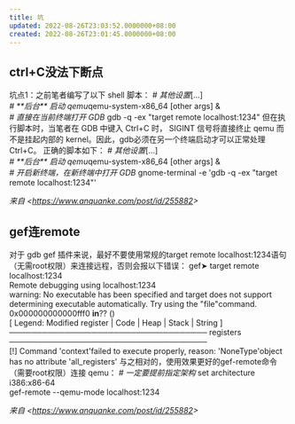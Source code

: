```yaml
---
title: 坑
updated: 2022-08-26T23:03:52.0000000+08:00
created: 2022-08-26T23:01:45.0000000+08:00
---
```


## ctrl+C没法下断点
坑点1：之前笔者编写了以下 shell 脚本：
*\# 其他设置*\[...\]  
*\# \*\*后台\*\* 启动*
*qemu*qemu-system-x86_64 \[other args\] &  
*\# 直接在当前终端打开 GDB*
gdb -q -ex "target remote localhost:1234"
但在执行脚本时，当笔者在 GDB 中键入 Ctrl+C 时， SIGINT 信号将直接终止 qemu 而不是挂起内部的 kernel。因此，gdb必须在另一个终端启动才可以正常处理 Ctrl+C。
正确的脚本如下：
*\# 其他设置*\[...\]  
*\# \*\*后台\*\* 启动*
*qemu*qemu-system-x86_64 \[other args\] &  
*\# 开启新终端，在新终端中打开 GDB*
gnome-terminal -e 'gdb -q -ex "target remote localhost:1234"'

*来自 \<<https://www.anquanke.com/post/id/255882>\>*

## gef连remote
对于 gdb gef 插件来说，最好不要使用常规的target remote localhost:1234语句（无需root权限）来连接远程，否则会报以下错误：
gef➤ target remote localhost:1234  
Remote debugging using localhost:1234  
warning: No executable has been specified and target does not support  
determining executable automatically. Try using the "file"command.  
0x000000000000fff0 **in**?? ()  
\[ Legend: Modified register \| Code \| Heap \| Stack \| String \]  
──────────────────────────────────── registers ────────────────────────────────────  
\[!\] Command 'context'failed to execute properly, reason: 'NoneType'object has no attribute 'all_registers'
与之相对的，使用效果更好的gef-remote命令（需要root权限）连接 qemu：
*\# 一定要提前指定架构*
set architecture i386:x86-64  
gef-remote --qemu-mode localhost:1234

*来自 \<<https://www.anquanke.com/post/id/255882>\>*
